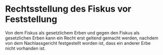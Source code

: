 # Rechtsstellung des Fiskus vor Feststellung

Von dem Fiskus als gesetzlichem Erben und gegen den Fiskus als gesetzlichen Erben kann ein Recht erst geltend gemacht werden, nachdem von dem Nachlassgericht festgestellt worden ist, dass ein anderer Erbe nicht vorhanden ist. 

